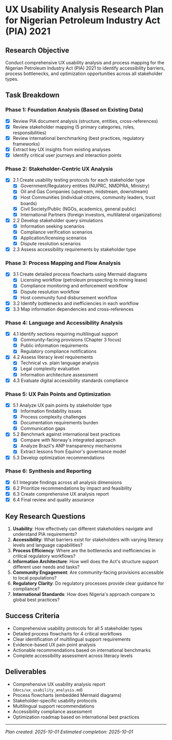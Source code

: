 # UX Usability Analysis Research Plan for Nigerian Petroleum Industry Act (PIA) 2021

## Research Objective
Conduct comprehensive UX usability analysis and process mapping for the Nigerian Petroleum Industry Act (PIA) 2021 to identify accessibility barriers, process bottlenecks, and optimization opportunities across all stakeholder types.

## Task Breakdown

### Phase 1: Foundation Analysis (Based on Existing Data)
- [x] Review PIA document analysis (structure, entities, cross-references)
- [x] Review stakeholder mapping (5 primary categories, roles, responsibilities)
- [x] Review international benchmarking (best practices, regulatory frameworks)
- [x] Extract key UX insights from existing analyses
- [x] Identify critical user journeys and interaction points

### Phase 2: Stakeholder-Centric UX Analysis
- [x] 2.1 Create usability testing protocols for each stakeholder type
  - [x] Government/Regulatory entities (NUPRC, NMDPRA, Ministry)
  - [x] Oil and Gas Companies (upstream, midstream, downstream)
  - [x] Host Communities (individual citizens, community leaders, trust boards)
  - [x] Civil Society/Public (NGOs, academics, general public)
  - [x] International Partners (foreign investors, multilateral organizations)
- [x] 2.2 Develop stakeholder query simulations
  - [x] Information seeking scenarios
  - [x] Compliance verification scenarios
  - [x] Application/licensing scenarios
  - [x] Dispute resolution scenarios
- [x] 2.3 Assess accessibility requirements by stakeholder type

### Phase 3: Process Mapping and Flow Analysis
- [x] 3.1 Create detailed process flowcharts using Mermaid diagrams
  - [x] Licensing workflow (petroleum prospecting to mining lease)
  - [x] Compliance monitoring and enforcement workflow
  - [x] Dispute resolution workflow
  - [x] Host community fund disbursement workflow
- [x] 3.2 Identify bottlenecks and inefficiencies in each workflow
- [x] 3.3 Map information dependencies and cross-references

### Phase 4: Language and Accessibility Analysis
- [x] 4.1 Identify sections requiring multilingual support
  - [x] Community-facing provisions (Chapter 3 focus)
  - [x] Public information requirements
  - [x] Regulatory compliance notifications
- [x] 4.2 Assess literacy level requirements
  - [x] Technical vs. plain language analysis
  - [x] Legal complexity evaluation
  - [x] Information architecture assessment
- [x] 4.3 Evaluate digital accessibility standards compliance

### Phase 5: UX Pain Points and Optimization
- [x] 5.1 Analyze UX pain points by stakeholder type
  - [x] Information findability issues
  - [x] Process complexity challenges
  - [x] Documentation requirements burden
  - [x] Communication gaps
- [x] 5.2 Benchmark against international best practices
  - [x] Compare with Norway's integrated approach
  - [x] Analyze Brazil's ANP transparency mechanisms
  - [x] Extract lessons from Equinor's governance model
- [x] 5.3 Develop optimization recommendations

### Phase 6: Synthesis and Reporting
- [x] 6.1 Integrate findings across all analysis dimensions
- [x] 6.2 Prioritize recommendations by impact and feasibility
- [x] 6.3 Create comprehensive UX analysis report
- [x] 6.4 Final review and quality assurance

## Key Research Questions

1. **Usability**: How effectively can different stakeholders navigate and understand PIA requirements?
2. **Accessibility**: What barriers exist for stakeholders with varying literacy levels and language capabilities?
3. **Process Efficiency**: Where are the bottlenecks and inefficiencies in critical regulatory workflows?
4. **Information Architecture**: How well does the Act's structure support different user needs and tasks?
5. **Community Engagement**: Are community-facing provisions accessible to local populations?
6. **Regulatory Clarity**: Do regulatory processes provide clear guidance for compliance?
7. **International Standards**: How does Nigeria's approach compare to global best practices?

## Success Criteria

- Comprehensive usability protocols for all 5 stakeholder types
- Detailed process flowcharts for 4 critical workflows
- Clear identification of multilingual support requirements
- Evidence-based UX pain point analysis
- Actionable recommendations based on international benchmarks
- Complete accessibility assessment across literacy levels

## Deliverables

- Comprehensive UX usability analysis report (`docs/ux_usability_analysis.md`)
- Process flowcharts (embedded Mermaid diagrams)
- Stakeholder-specific usability protocols
- Multilingual support recommendations
- Accessibility compliance assessment
- Optimization roadmap based on international best practices

---
*Plan created: 2025-10-01*
*Estimated completion: 2025-10-01*